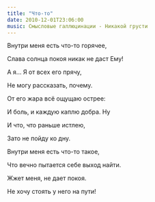 ```yaml
---
title: "Что-то"
date: 2010-12-01T23:06:00
music: Смысловые галлюцинации - Никакой грусти
---
```


Внутри меня есть что-то горячее,

Слава солнца покоя никак не даст Ему!

А я... Я от всех его прячу,

Не могу рассказать, почему.



От его жара всё ощущаю острее:

И боль, и каждую каплю добра. Ну

И что, что раньше истлею,

Зато не пойду ко дну.



Внутри меня есть что-то такое,

Что вечно пытается себе выход найти.

Жжет меня, не дает покоя.

Не хочу стоять у него на пути!
